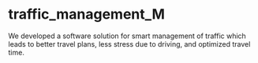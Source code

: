 # traffic_management_M
We developed a software solution for smart management of traffic which leads to better travel plans, less stress due to driving, and optimized travel time.
